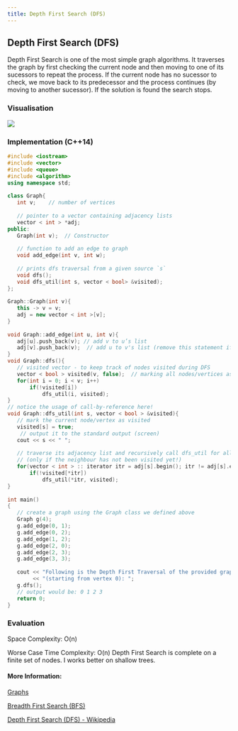 ```yaml
---
title: Depth First Search (DFS)
---
```

## Depth First Search (DFS)

Depth First Search is one of the most simple graph algorithms. It traverses the graph by first checking the current node and then moving to one of its sucessors to repeat the process. If the current node has no sucessor to check, we move back to its predecessor and the process continues (by moving to another sucessor). If the solution is found the search stops.


### Visualisation

![](https://upload.wikimedia.org/wikipedia/commons/7/7f/Depth-First-Search.gif)

### Implementation (C++14)

 ```c++
#include <iostream> 
#include <vector> 
#include <queue>  
#include <algorithm>
 using namespace std; 
  
class Graph{ 
    int v;    // number of vertices 
  
    // pointer to a vector containing adjacency lists 
    vector < int > *adj;
public: 
    Graph(int v);  // Constructor 
  
    // function to add an edge to graph 
    void add_edge(int v, int w);  
  
    // prints dfs traversal from a given source `s` 
    void dfs();
    void dfs_util(int s, vector < bool> &visited);   
}; 
  
Graph::Graph(int v){ 
    this -> v = v; 
    adj = new vector < int >[v]; 
} 
  
void Graph::add_edge(int u, int v){ 
    adj[u].push_back(v); // add v to u’s list
    adj[v].push_back(v);  // add u to v's list (remove this statement if the graph is directed!)
} 
 void Graph::dfs(){
    // visited vector - to keep track of nodes visited during DFS
    vector < bool > visited(v, false);  // marking all nodes/vertices as not visited
    for(int i = 0; i < v; i++)
        if(!visited[i])
            dfs_util(i, visited);
} 
 // notice the usage of call-by-reference here!
void Graph::dfs_util(int s, vector < bool > &visited){ 
    // mark the current node/vertex as visited
    visited[s] = true;
     // output it to the standard output (screen)
    cout << s << " ";
    
    // traverse its adjacency list and recursively call dfs_util for all of its neighbours!
    // (only if the neighbour has not been visited yet!)
    for(vector < int > :: iterator itr = adj[s].begin(); itr != adj[s].end(); itr++)
        if(!visited[*itr])
            dfs_util(*itr, visited); 
} 
  
int main() 
{ 
    // create a graph using the Graph class we defined above
    Graph g(4); 
    g.add_edge(0, 1); 
    g.add_edge(0, 2); 
    g.add_edge(1, 2); 
    g.add_edge(2, 0); 
    g.add_edge(2, 3); 
    g.add_edge(3, 3); 
  
    cout << "Following is the Depth First Traversal of the provided graph"
         << "(starting from vertex 0): "; 
    g.dfs(); 
    // output would be: 0 1 2 3
    return 0; 
} 
```


### Evaluation

Space Complexity: O(n)

Worse Case Time Complexity: O(n)
Depth First Search is complete on a finite set of nodes. I works better on shallow trees.


#### More Information:
<!-- Please add any articles you think might be helpful to read before writing the article -->

<a href='https://github.com/freecodecamp/guides/computer-science/data-structures/graphs/index.md' target='_blank' rel='nofollow'>Graphs</a>

<a href='https://github.com/freecodecamp/guides/tree/master/src/pages/algorithms/graph-algorithms/breadth-first-search/index.md' target='_blank' rel='nofollow'>Breadth First Search (BFS)</a>




[Depth First Search (DFS) - Wikipedia](https://en.wikipedia.org/wiki/Depth-first_search)
